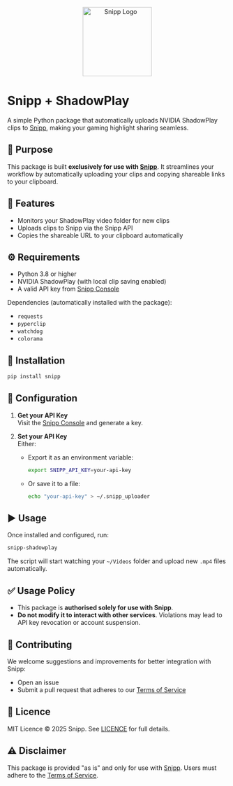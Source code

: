 <p align="center">
  <a href="https://snipp.gg"><img src="https://cdn.snipp.gg/logo_light.png" alt="Snipp Logo" width="158" /></a>
</p>

# Snipp + ShadowPlay

A simple Python package that automatically uploads NVIDIA ShadowPlay clips to [Snipp](https://snipp.gg), making your gaming highlight sharing seamless.

## 🎯 Purpose

This package is built **exclusively for use with [Snipp](https://snipp.gg)**. It streamlines your workflow by automatically uploading your clips and copying shareable links to your clipboard.

## 🚀 Features

- Monitors your ShadowPlay video folder for new clips
- Uploads clips to Snipp via the Snipp API
- Copies the shareable URL to your clipboard automatically

## ⚙️ Requirements

- Python 3.8 or higher
- NVIDIA ShadowPlay (with local clip saving enabled)
- A valid API key from [Snipp Console](https://snipp.gg/settings/console)

Dependencies (automatically installed with the package):
- `requests`
- `pyperclip`
- `watchdog`
- `colorama`

## 💪 Installation

```bash
pip install snipp
```

## 🔐 Configuration

1. **Get your API Key**  
   Visit the [Snipp Console](https://snipp.gg/settings/console) and generate a key.

2. **Set your API Key**  
   Either:
   - Export it as an environment variable:
     ```bash
     export SNIPP_API_KEY=your-api-key
     ```
   - Or save it to a file:
     ```bash
     echo "your-api-key" > ~/.snipp_uploader
     ```

## ▶️ Usage

Once installed and configured, run:

```bash
snipp-shadowplay
```

The script will start watching your `~/Videos` folder and upload new `.mp4` files automatically.

## ✅ Usage Policy

- This package is **authorised solely for use with Snipp**.
- **Do not modify it to interact with other services**. Violations may lead to API key revocation or account suspension.

## 🤝 Contributing

We welcome suggestions and improvements for better integration with Snipp:

- Open an issue
- Submit a pull request that adheres to our [Terms of Service](https://snipp.gg/terms)

## 📄 Licence

MIT Licence © 2025 Snipp. See [LICENCE](LICENCE) for full details.

## ⚠️ Disclaimer

This package is provided "as is" and only for use with [Snipp](https://snipp.gg). Users must adhere to the [Terms of Service](https://snipp.gg/terms).